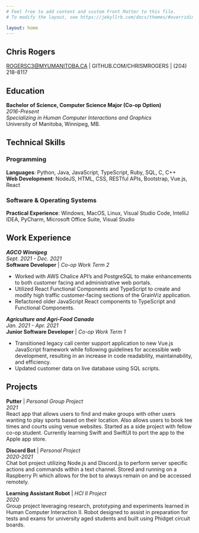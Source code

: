 ```yaml
---
# Feel free to add content and custom Front Matter to this file.
# To modify the layout, see https://jekyllrb.com/docs/themes/#overriding-theme-defaults

layout: home
---  
```


## Chris Rogers
ROGERSC3@MYUMANITOBA.CA | GITHUB.COM/CHRISMROGERS | (204) 218-8117

## Education
**Bachelor of Science, Computer Science Major (Co-op Option)**  
*2016-Present*  
*Specializing in Human Computer Interactions and Graphics*  
University of Manitoba, Winnipeg, MB.

## Technical Skills
### Programming
**Languages**: Python, Java, JavaScript, TypeScript, Ruby, SQL, C, C++  
**Web Development**: NodeJS, HTML, CSS, RESTful APIs, Bootstrap, Vue.js, React

### Software & Operating Systems
**Practical Experience**: Windows, MacOS, Linux, Visual Studio Code, IntelliJ IDEA, PyCharm, Microsoft Office Suite, Visual Studio

## Work Experience
***AGCO Winnipeg***  
*Sept. 2021 - Dec. 2021*  
**Software Developer** | *Co-op Work Term 2*
- Worked with AWS Chalice API’s and PostgreSQL to make enhancements to both customer facing
and administrative web portals.
- Utilized React Functional Components and TypeScript to create and modify high traffic customer-facing sections of the GrainViz application.
- Refactored older JavaScript React components to TypeScript and Functional Components.

***Agriculture and Agri-Food Canada***  
*Jan. 2021 - Apr. 2021*  
**Junior Software Developer** | *Co-op Work Term 1*
- Transitioned legacy call center support application to new Vue.js JavaScript framework while
following guidelines for accessible web development, resulting in an increase in code readability,
maintainability, and efficiency.
- Updated customer data on live database using SQL scripts.

## Projects
**Putter** | *Personal Group Project*  
*2021*  
React app that allows users to find and make groups with other users wanting to play sports based on
their location. Also allows users to book tee times and courts using venue websites. Started as a side
project with fellow co-op student. Currently learning Swift and SwiftUI to port the app to the Apple app
store.

**Discord Bot** | *Personal Project*  
*2020-2021*  
Chat bot project utilizing Node.js and Discord.js to perform server specific actions and commands within
a text channel. Stored and running on a Raspberry Pi which allows for the bot to always remain on and
be accessed remotely.

**Learning Assistant Robot** | *HCI II Project*  
*2020*  
Group project leveraging research, prototyping and experiments learned in Human Computer
Interaction II. Robot designed to assist in preparation for tests and exams for university aged students
and built using Phidget circuit boards.
